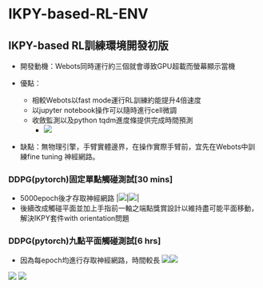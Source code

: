 # IKPY-based-RL-ENV
## IKPY-based RL訓練環境開發初版
* 開發動機：Webots同時運行約三個就會導致GPU超載而螢幕顯示當機
* 優點：
    * 相較Webots以fast mode運行RL訓練約能提升4倍速度
    * 以jupyter notebook操作可以隨時進行cell微調
    * 收斂監測以及python tqdm進度條提供完成時間預測
        * ![](https://i.imgur.com/WoETGd0.gif)

* 缺點：無物理引擎，手臂實體邊界，在操作實際手臂前，宜先在Webots中訓練fine tuning 神經網路。

### DDPG(pytorch)固定單點觸碰測試[30 mins]
* 5000epoch後才存取神經網路
|![](https://i.imgur.com/Lanob3J.png)|![](https://i.imgur.com/HGOWVdX.gif)|
* 後續改成觸碰平面並加上手指前一軸之端點獎賞設計以維持盡可能平面移動，解決IKPY套件with orientation問題

### DDPG(pytorch)九點平面觸碰測試[6 hrs]
* 因為每epoch均進行存取神經網路，時間較長
![](https://i.imgur.com/vrWElW1.png)![](https://i.imgur.com/e3dcf3t.png)

![](https://i.imgur.com/St2TVSh.gif)
![](https://i.imgur.com/wOfo6wx.png)
